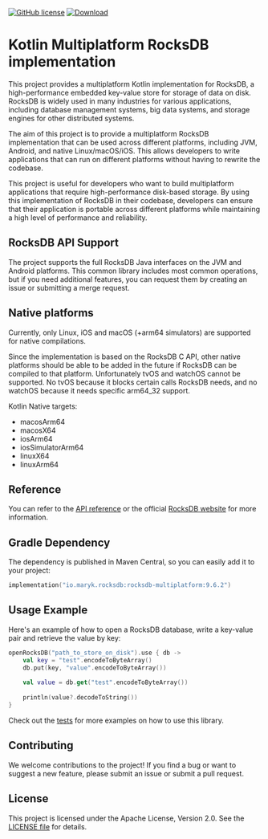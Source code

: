 [![GitHub license](https://img.shields.io/badge/license-Apache%20License%202.0-blue.svg?style=flat)](https://www.apache.org/licenses/LICENSE-2.0)
[![Download](https://img.shields.io/maven-central/v/io.maryk.rocksdb/rocksdb-android)](https://central.sonatype.com/artifact/io.maryk.rocksdb/rocksdb-multiplatform)

# Kotlin Multiplatform RocksDB implementation

This project provides a multiplatform Kotlin implementation for RocksDB, a high-performance embedded key-value store for 
storage of data on disk. RocksDB is widely used in many industries for various applications, including database management 
systems, big data systems, and storage engines for other distributed systems.

The aim of this project is to provide a multiplatform RocksDB implementation that can be used across different platforms,
including JVM, Android, and native Linux/macOS/iOS. This allows developers to write applications that can run on different platforms 
without having to rewrite the codebase.

This project is useful for developers who want to build multiplatform applications that require high-performance disk-based
storage. By using this implementation of RocksDB in their codebase, developers can ensure that their application is portable 
across different platforms while maintaining a high level of performance and reliability.

## RocksDB API Support

The project supports the full RocksDB Java interfaces on the JVM and Android platforms. 
This common library includes most common operations, but if you need additional features, you can request 
them by creating an issue or submitting a merge request.

## Native platforms
Currently, only Linux, iOS and macOS (+arm64 simulators) are supported for native compilations. 

Since the implementation is based on the RocksDB C API,
other native platforms should be able to be added in the future if RocksDB can be compiled to that platform.
Unfortunately tvOS and watchOS cannot be supported. No tvOS because it blocks certain calls RocksDB needs, and no watchOS
because it needs specific arm64_32 support.

Kotlin Native targets:
- macosArm64
- macosX64
- iosArm64
- iosSimulatorArm64
- linuxX64
- linuxArm64

## Reference

You can refer to the [API reference](src/commonMain/kotlin/maryk/rocksdb) or the official [RocksDB website](https://rocksdb.org) for more information.

## Gradle Dependency

The dependency is published in Maven Central, so you can easily add it to your project:

```kotlin
implementation("io.maryk.rocksdb:rocksdb-multiplatform:9.6.2")
```

## Usage Example

Here's an example of how to open a RocksDB database, write a key-value pair and retrieve the value by key:
```kotlin
openRocksDB("path_to_store_on_disk").use { db ->
    val key = "test".encodeToByteArray()
    db.put(key, "value".encodeToByteArray())
    
    val value = db.get("test".encodeToByteArray())
    
    println(value?.decodeToString())
}
```

Check out the [tests](src/commonTest/kotlin/maryk/rocksdb) for more examples on how to use this library.

## Contributing

We welcome contributions to the project! If you find a bug or want to suggest a new feature, please submit an issue or 
submit a pull request.

## License

This project is licensed under the Apache License, Version 2.0. See the [LICENSE file](LICENSE) for details.
